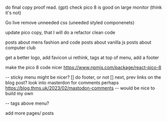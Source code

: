 do final copy proof read. (gpt)
check pico 8 is good on large monitor (think it's not)

Go live
 remove unneeded css (uneeded styled componenets)



update pico copy, that I will do a refactor clean code

posts about mens fashion and code
posts about vanilla js
posts about computer club

get a better logo, add favicon
ui rethink, tags at top of menu, add a footer




make the pico 8 code nicer
https://www.npmjs.com/package/react-pico-8

-- sticky menu might be nicer?
[] do footer, or not
[] next, prev links on the blog post?
look into masterdon for comments perhaps
https://blog.thms.uk/2023/02/mastodon-comments
-- would be nice to build my own

-- tags above menu?

add more pages/ posts
